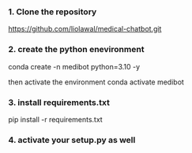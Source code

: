 ### 1. Clone the repository
https://github.com/liolawal/medical-chatbot.git

### 2. create the python enevironment
conda create -n medibot python=3.10 -y

then activate the environment
conda activate medibot

### 3. install requirements.txt
pip install -r requirements.txt

### 4. activate your setup.py as well
